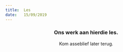 ```yaml
---
title:  Les
date:   15/09/2019
---
```


### <center>Ons werk aan hierdie les.</center>
<center>Kom asseblief later terug.</center>